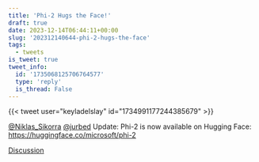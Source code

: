 ```yaml
---
title: 'Phi-2 Hugs the Face!'
draft: true
date: 2023-12-14T06:44:11+00:00
slug: '202312140644-phi-2-hugs-the-face'
tags:
  - tweets
is_tweet: true
tweet_info:
  id: '1735068125706764577'
  type: 'reply'
  is_thread: False
---
```




{{< tweet user="keyladelslay" id="1734991177244385679" >}}

[@Niklas_Sikorra](https://x.com/Niklas_Sikorra) [@jurbed](https://x.com/jurbed) Update: Phi-2 is now available on Hugging Face: <https://huggingface.co/microsoft/phi-2>

[Discussion](https://x.com/sytelus/status/1735068125706764577)
